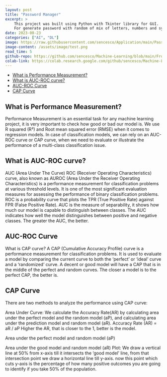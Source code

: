 ```yaml
---
layout: post
title: "Password Manager"
excerpt: >
    This project was built using Python with Tkinter library for GUI.
    For generate password with random of mix of letters, numbers and symbols.
date: 2023-08-23
categories: ["AI", "DL"]
image: https://raw.githubusercontent.com/sencesco/Application/main/Password%20Manager%20V.1.1/logo.png
image-content: /assets/image/test.png
read_time: 5
github-repo: https://github.com/sencesco/Machine-Learning/blob/main/Frozen%20Lake_RL.ipynb
colab-link: https://colab.research.google.com/github/sencesco/Machine-Learning/blob/main/Frozen%20Lake_RL.ipynb
---
```


<div id="c-s-hlist">
    <ul>
        <li><a href="#what-is-performance-measurement">What is Performance Measurement?</a></li>
        <li><a href="#what-is-auc-roc-curve">What is AUC-ROC curve?</a></li>
        <li><a href="#auc-roc-curve">AUC-ROC Curve</a></li>
        <li><a href="#cap-curve">CAP Curve</a></li>
    </ul>
</div>

## What is Performance Measurement?
Performance Measurement is an essential task for any machine learning project, it is very important to check how good or bad our model is. We use R squared (R²) and Root mean squared error (RMSE) when it comes to regression models. In case of classification models, we can rely on an AUC-ROC curve or CAP curve, when we need to evaluate or illustrate the performance of a multi-class classification issue.

## What is AUC-ROC curve?
AUC (Area Under The Curve) ROC (Receiver Operating Characteristics) curve, also known as AUROC (Area Under the Receiver Operating Characteristics) is a performance measurement for classification problems at various threshold levels. It is one of the most significant evaluation measures for assessing the performance of binary classification problems.
ROC is a probability curve that plots the TPR (True Positive Rate) against FPR (False Positive Rate). AUC is the measure of separability, it shows how much our model is capable to distinguish between classes.
The AUC indicates how well the model distinguishes between positive and negative classes. The greater the AUC, the better.


## AUC-ROC Curve
What is CAP curve?
A CAP (Cumulative Accuracy Profile) curve is a performance measurement for classification problems. It is used to evaluate a model by comparing the current curve to both the ‘perfect’ or ‘ideal’ curve and a ‘randomized’ curve.
A decent or good model will have a CAP that is in the middle of the perfect and random curves. The closer a model is to the perfect CAP, the better is.


## CAP Curve
There are two methods to analyze the performance using CAP curve:

Area Under Curve: We calculate the Accuracy Rate(AR) by calculating area under the perfect model and the random model (aP), and calculating area under the prediction model and random model (aR).
Accuracy Rate (AR) = aR / aP
Higher the AR, that is closer to the 1, better is the model.

Area under the perfect model and random model (aP)                

Area under the good model and random model (aR)
Plot: We draw a vertical line at 50% from x-axis till it intersects the ‘good model’ line, from that intersection point we draw a horizontal line till y-axis. now this point which cuts y-axis is the percentage of how many positive outcomes you are going to identify if you take 50% of the population.